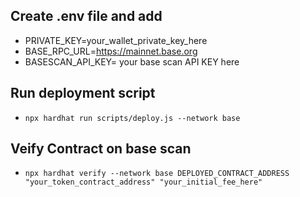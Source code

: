 ## Create .env file and add

- PRIVATE_KEY=your_wallet_private_key_here
- BASE_RPC_URL=https://mainnet.base.org
- BASESCAN_API_KEY= your base scan API KEY here

## Run deployment script

- `npx hardhat run scripts/deploy.js --network base`

## Veify Contract on base scan

- `npx hardhat verify --network base DEPLOYED_CONTRACT_ADDRESS "your_token_contract_address" "your_initial_fee_here"`
